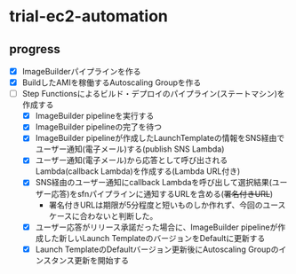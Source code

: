 # trial-ec2-automation

## progress

- [x] ImageBuilderパイプラインを作る
- [x] BuildしたAMIを稼働するAutoscaling Groupを作る
- [ ] Step Functionsによるビルド・デプロイのパイプライン(ステートマシン)を作成する
    - [x] ImageBuilder pipelineを実行する
    - [x] ImageBuilder pipelineの完了を待つ
    - [x] ImageBuilder pipelineが作成したLaunchTemplateの情報をSNS経由でユーザー通知(電子メール)する(publish SNS Lambda)
    - [x] ユーザー通知(電子メール)から応答として呼び出されるLambda(callback Lambda)を作成する(Lambda
    URL付き)
    - [x] SNS経由のユーザー通知にcallback Lambdaを呼び出して選択結果(ユーザー応答)をsfnパイプラインに通知するURLを含める(~~署名付きURL~~)
        - 署名付きURLは期限が5分程度と短いものしか作れず、今回のユースケースに合わないと判断した。
    - [x] ユーザー応答がリリース承諾だった場合に、ImageBuilder pipelineが作成した新しいLaunch TemplateのバージョンをDefaultに更新する
    - [x] Launch TemplateのDefaultバージョン更新後にAutoscaling Groupのインスタンス更新を開始する
